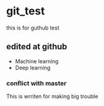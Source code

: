 # git_test
this is for guthub test

## edited at github 
- Machine learning
- Deep learning

### conflict with master
This is wrriten for making big trouble
